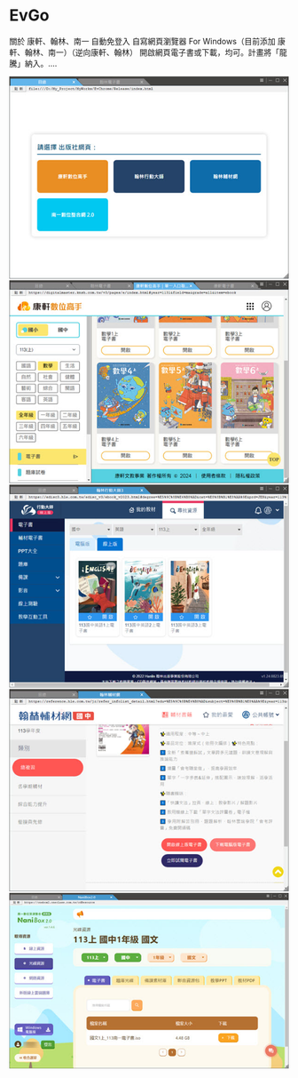 # EvGo
關於 康軒、翰林、南一 自動免登入 自寫網頁瀏覽器 For Windows（目前添加 康軒、翰林、南一）（逆向康軒、翰林）
開啟網頁電子書或下載，均可。計畫將「龍騰」納入。....

![主畫面](screenshot/fRoot.jpg)
![康軒數位高手](screenshot/fknsh.jpg)
![翰林行動大師](screenshot/fhle.jpg)
![翰林輔材網](screenshot/fhleref.jpg)
![南一數位資源](screenshot/fnani.jpg?233)
